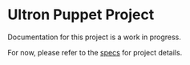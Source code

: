 # Ultron Puppet Project
Documentation for this project is a work in progress.

For now, please refer to the [specs](specs.yaml) for project details.
